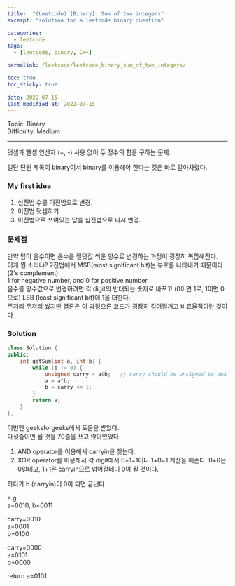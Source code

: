 ```yaml
---
title:  "(Leetcode) [Binary]: Sum of two integers"
excerpt: "solution for a leetcode binary question"

categories:
  - leetcode
tags:
  - [leetcode, binary, C++]

permalink: /leetcode/leetcode_binary_sum_of_two_integers/

toc: true
toc_sticky: true
 
date: 2022-07-15
last_modified_at: 2022-07-15
---
```


Topic: Binary   
Difficulty: Medium

---

덧셈과 뺄셈 연산자 (+, -) 사용 없이 두 정수의 합을 구하는 문제.

일단 단원 제목이 binary여서 binary를 이용해야 한다는 것은 바로 알아차렸다.


### My first idea
1. 십진법 수를 이진법으로 변경.
2. 이진법 덧셈하기.
3. 이진법으로 쓰여있는 답을 십진법으로 다시 변경.


### 문제점
만약 답이 음수이면 음수를 절댓값 씌운 양수로 변경하는 과정이 굉장히 복잡해진다.   
이게 뭔 소리냐? 2진법에서 MSB(most significant bit)는 부호를 나타내기 때문이다 (2's complement).   
1 for negative number, and 0 for positive number.   
음수를 양수값으로 변경하려면 각 digit의 반대되는 숫자로 바꾸고 (0이면 1로, 1이면 0으로) LSB (least significant bit)에 1을 더한다.   
주저리 주저리 썼지만 결론은 이 과정으론 코드가 굉장히 길어질거고 비효율적이란 것이다.


### Solution
```cpp
class Solution {
public:
    int getSum(int a, int b) {
        while (b != 0) {
            unsigned carry = a&b;   // carry should be unsigned to deal with negative numbers
            a = a^b;    
            b = carry << 1;
        }
        return a;
    }
};
```


이번엔 geeksforgeeks에서 도움을 받았다.   
다섯줄이면 될 것을 70줄을 쓰고 앉아있었다.

1. AND operator를 이용해서 carryin을 찾는다.
2. XOR operator를 이용해서 각 digit에서 0+1=1이나 1+0=1 계산을 해준다. 0+0은 0일테고, 1+1은 carryin으로 넘어갈테니 0이 될 것이다.   

하다가 b (carryin)이 0이 되면 끝낸다.
   

e.g.   
a=0010, b=0011

carry=0010  
a=0001  
b=0100  

carry=0000  
a=0101  
b=0000  

return a=0101